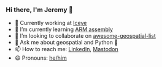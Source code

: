 ### Hi there, I'm Jeremy 👋

- 🔭 Currently working at [Iceye](https://www.iceye.com/)
- 🌱 I’m currently learning [ARM assembly](https://azeria-labs.com/writing-arm-assembly-part-1/)
- 👯 I’m looking to collaborate on [awesome-geospatial-list](https://github.com/jerr0328/awesome-geospatial-list)
- 💬 Ask me about geospatial and Python 🐍
- 📫 How to reach me: [LinkedIn](https://linkedin.com/in/jmayeres), <a rel="me" href="https://mastodon.social/@jerr0328">Mastodon</a>
- 😄 Pronouns: [he/him](https://pronoun.is/he)

<!--
**jerr0328/jerr0328** is a ✨ _special_ ✨ repository because its `README.md` (this file) appears on your GitHub profile.

Here are some ideas to get you started:

- 🔭 I’m currently working on ...
- 🌱 I’m currently learning ...
- 👯 I’m looking to collaborate on ...
- 🤔 I’m looking for help with ...
- 💬 Ask me about ...
- 📫 How to reach me: ...
- 😄 Pronouns: ...
- ⚡ Fun fact: ...
-->
